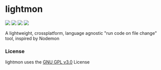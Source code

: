 # lightmon
<p align="left">
  <img src="https://github.com/reaganmcf/lightmon/actions/workflows/ubuntu.yml/badge.svg"/>
  <img src="https://github.com/reaganmcf/lightmon/actions/workflows/macos.yml/badge.svg"/>
  <img src="https://github.com/reaganmcf/lightmon/actions/workflows/windows.yml/badge.svg"/>
  <img src="https://shields.io/github/license/reaganmcf/lightmon"/>
</p>
A lightweight, crossplatform, language agnostic "run code on file change" tool, inspired by Nodemon


### License
lightmon uses the [GNU GPL v3.0](https://github.com/reaganmcf/lightmon/blob/master/LICENSE) License
